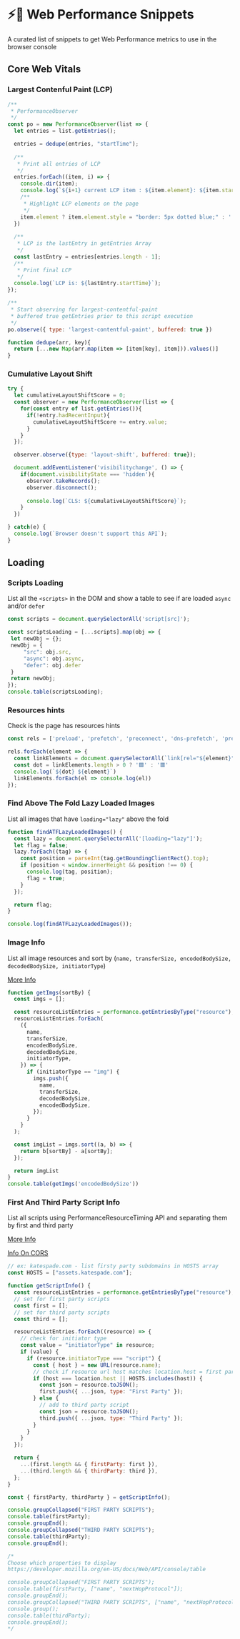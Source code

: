 # ⚡️💾 Web Performance Snippets

A curated list of snippets to get Web Performance metrics to use in the browser console

## Core Web Vitals

### Largest Contenful Paint (LCP)

```js
/**
 * PerformanceObserver
 */
const po = new PerformanceObserver(list => {
  let entries = list.getEntries();

  entries = dedupe(entries, "startTime");
  
  /**
   * Print all entries of LCP
   */
  entries.forEach((item, i) => {
    console.dir(item);
    console.log(`${i+1} current LCP item : ${item.element}: ${item.startTime}`);
    /**
     * Highlight LCP elements on the page
     */
    item.element ? item.element.style = "border: 5px dotted blue;" : '';
  })
  
  /**
   * LCP is the lastEntry in getEntries Array
   */
  const lastEntry = entries[entries.length - 1];
  /**
   * Print final LCP
   */
  console.log(`LCP is: ${lastEntry.startTime}`);
});

/**
 * Start observing for largest-contentful-paint
 * buffered true getEntries prior to this script execution
 */
po.observe({ type: 'largest-contentful-paint', buffered: true })

function dedupe(arr, key){
  return [...new Map(arr.map(item => [item[key], item])).values()]
}
```

### Cumulative Layout Shift

```js
try {
  let cumulativeLayoutShiftScore = 0;
  const observer = new PerformanceObserver(list => {
    for(const entry of list.getEntries()){
      if(!entry.hadRecentInput){
        cumulativeLayoutShiftScore += entry.value;
      }
    }
  });

  observer.observe({type: 'layout-shift', buffered: true});

  document.addEventListener('visibilitychange', () => {
    if(document.visibilityState === 'hidden'){
      observer.takeRecords();
      observer.disconnect();
      
      console.log(`CLS: ${cumulativeLayoutShiftScore}`);
    }
  })

} catch(e) {
  console.log(`Browser doesn't support this API`);
}
```

## Loading

### Scripts Loading

List all the `<scripts>` in the DOM and show a table to see if are loaded `async` and/or `defer`

```js
const scripts = document.querySelectorAll('script[src]');

const scriptsLoading = [...scripts].map(obj => {
 let newObj = {};
 newObj = {
     "src": obj.src,
     "async": obj.async,
     "defer": obj.defer
 }
 return newObj;
});
console.table(scriptsLoading);
```

### Resources hints

Check is the page has resources hints

```js
const rels = ['preload', 'prefetch', 'preconnect', 'dns-prefetch', 'preconnect dns-prefetch', 'prerender', 'modulepreload']

rels.forEach(element => {
  const linkElements = document.querySelectorAll(`link[rel="${element}"]`)
  const dot = linkElements.length > 0 ? '🟩' : '🟥'
  console.log(`${dot} ${element}`)
  linkElements.forEach(el => console.log(el))
});

```

### Find Above The Fold Lazy Loaded Images

List all images that have `loading="lazy"` above the fold

```js
function findATFLazyLoadedImages() {
  const lazy = document.querySelectorAll('[loading="lazy"]');
  let flag = false;
  lazy.forEach((tag) => {
    const position = parseInt(tag.getBoundingClientRect().top);
    if (position < window.innerHeight && position !== 0) {
      console.log(tag, position);
      flag = true;
    }
  });

  return flag;
}

console.log(findATFLazyLoadedImages());

```

### Image Info

List all image resources and sort by (`name, transferSize, encodedBodySize, decodedBodySize, initiatorType`)

[More Info](https://developer.mozilla.org/en-US/docs/Web/API/PerformanceResourceTiming])

```js
function getImgs(sortBy) {
  const imgs = [];

  const resourceListEntries = performance.getEntriesByType("resource");
  resourceListEntries.forEach(
    ({
      name,
      transferSize,
      encodedBodySize,
      decodedBodySize,
      initiatorType,
    }) => {
      if (initiatorType == "img") {
        imgs.push({
          name,
          transferSize,
          decodedBodySize,
          encodedBodySize,
        });
      }
    }
  );

  const imgList = imgs.sort((a, b) => {
    return b[sortBy] - a[sortBy];
  });

  return imgList
}
console.table(getImgs('encodedBodySize'))

```

### First And Third Party Script Info

List all scripts using PerformanceResourceTiming API and separating them by first and third party

[More Info](https://developer.mozilla.org/en-US/docs/Web/API/PerformanceResourceTiming)

[Info On CORS](https://developer.mozilla.org/en-US/docs/Web/API/Resource_Timing_API/Using_the_Resource_Timing_API#coping_with_cors)

```js
// ex: katespade.com - list firsty party subdomains in HOSTS array
const HOSTS = ["assets.katespade.com"];

function getScriptInfo() {
  const resourceListEntries = performance.getEntriesByType("resource");
  // set for first party scripts
  const first = [];
  // set for third party scripts
  const third = [];

  resourceListEntries.forEach((resource) => {
    // check for initiator type
    const value = "initiatorType" in resource;
    if (value) {
      if (resource.initiatorType === "script") {
        const { host } = new URL(resource.name);
        // check if resource url host matches location.host = first party script
        if (host === location.host || HOSTS.includes(host)) {
          const json = resource.toJSON();
          first.push({ ...json, type: "First Party" });
        } else {
          // add to third party script
          const json = resource.toJSON();
          third.push({ ...json, type: "Third Party" });
        }
      }
    }
  });

  return {
    ...(first.length && { firstParty: first }),
    ...(third.length && { thirdParty: third }),
  };
}

const { firstParty, thirdParty } = getScriptInfo();

console.groupCollapsed("FIRST PARTY SCRIPTS");
console.table(firstParty);
console.groupEnd();
console.groupCollapsed("THIRD PARTY SCRIPTS");
console.table(thirdParty);
console.groupEnd();

/*
Choose which properties to display
https://developer.mozilla.org/en-US/docs/Web/API/console/table

console.groupCollapsed("FIRST PARTY SCRIPTS");
console.table(firstParty, ["name", "nextHopProtocol"]);
console.groupEnd();
console.groupCollapsed("THIRD PARTY SCRIPTS", ["name", "nextHopProtocol"]);
console.group();
console.table(thirdParty);
console.groupEnd();
*/

```
